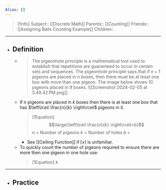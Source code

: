 ```yaml
---
Alias: []
---
```

> [!Info]
> Subject:: [[Discrete Math]]
> Parents:: [[Counting]]
> Friends:: [[Assigning Balls Counting Example]]
> Children:: 
---
- ## Definition
	- > The pigeonhole principle is a mathematical tool used to establish that repetitions are guaranteed to occur in certain sets and sequences. The pigeonhole principle says that if $n+1$ pigeons are placed in $n$ boxes, then there must be at least one box with more than one pigeon. The image below shows $10$ pigeons placed in $9$ boxes.
	  ![[Screenshot 2024-02-05 at 5.49.42 PM.png]]
	- If $n$ pigeons are placed in $k$ boxes then there is at least one box that has $\left\lceil  \frac{n}{k}  \right\rceil$ pigeons in it.
	  > [!Equation]
	  > $$\large{\left\lceil  \frac{n}{k}  \right\rceil=b}$$
	  > $n$ = Number of pigeons
	  > $k$ = Number of holes
	  > $b$ = 
		- See [[Ceiling Function]] if $\lceil x \rceil$ is unfamiliar.
	- To quickly count the number of pigeons required to ensure there are more then one pigeon in one hole use:
	  > [!Equation]
	  > $k$
---
- ## Practice